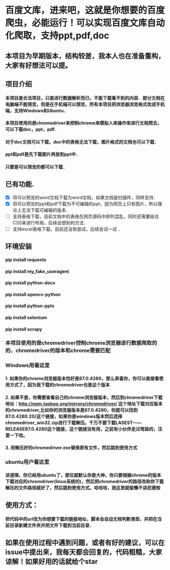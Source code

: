 # 百度文库，进来吧，这就是你想要的百度爬虫，必能运行！可以实现百度文库自动化爬取，支持ppt,pdf,doc
## 本项目为早期版本，结构较差，我本人也在准备重构，大家有好想法可以提。
## 项目介绍
#### 本项目是合法项目，只是进行数据解析而已，不能下载看不到的内容．部分文档在电脑端不能预览，但是在手机端可以预览，所有本项目把浏览器浏览格式改成手机端，支持Windows和Ubuntu．
####  本项目使用的是chromedriver来控制chrome来模拟人来操作来进行文档爬去，可以下载doc，ppt，pdf．
####  对于doc文档可以下载，doc中的表格无法下载，图片格式的文档也可以下载．
####  ppt和pdf是先下载图片再放到ppt中．
####  只要是可以预览的都可以下载．
## 已有功能.
* [x] 将可以预览的word文档下载为word文档，如果文档是扫描件，同样支持．
* [x] 将可以预览的ppt和pdf下载为不可编辑的ppt，因为网页上只有图片，所以理论上无法下载可编辑的版本．
* [ ] 支持表格下载，目前文档中的表格在网页源码中排列混乱，同时还需要结合CSS来进行布局，后续会想别的方法．
* [ ] 支持excel表格下载，目前还没有尝试，后续会试一试 ．
## 环境安装
#### pip install requests
#### pip install my_fake_useragent
#### pip install python-docx
#### pip install opencv-python
#### pip install python-pptx
#### pip install selenium
#### pip install scrapy

### 本项目使用的是chromedriver控制chrome浏览器进行数据爬取的的，chromedriver的版本和chrome需要匹配
### Windows用看这里
#### 1. 如果你的chrome浏览器版本恰好是87.0.4280，那么恭喜你，你可以直接看使用方式了，因为我下载的chromedriver也是这个版本
#### 2. 如果不是，你需要查看自己的chrome浏览器版本，然后到chromedriver下载地址：http://npm.taobao.org/mirrors/chromedriver/ 这个地址下载对应版本的chromedriver,比如你的浏览器版本是87.0.4280，你就可以找到87.0.4280.20/这个链接，如果你是windows版本然后选择chromedriver_win32.zip进行下载解压。千万不要下载LASEST——RELEASE87.0.4280这个链接，这个链接没有用，之前有小伙伴走过弯路的，注意一下哈。
#### 3. 用解压好的chromedriver.exe替换原有文件，然后跳到使用方式
### ubuntu用户看这里
#### 讲道理，你已经用ubuntu了，那位就默认你是大神，你只要根据chrome的版本下载对应的chromdriver(linux系统的)，然后把chromedriver的路径改称你下载解压的文件路径就好了，然后跳到使用方式。哈哈哈，我这里就偷懒不讲武德啦
## 使用方式：
#### 把代码中的url改为你想要下载的链接地址，脚本会自动文档判断类型，并把在当前目录新建文件夹并把文件下载到当前目录．
## 如果在使用过程中遇到问题，或者有好的建议，可以在issue中提出来，我每天都会回复的，代码粗糙，大家谅解！如果好用的话就给个star
